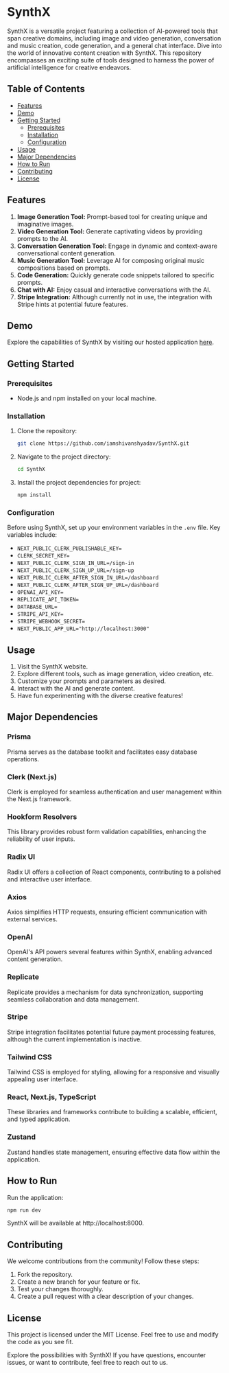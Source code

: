 # SynthX

SynthX is a versatile project featuring a collection of AI-powered tools that span creative domains, including image and video generation, conversation and music creation, code generation, and a general chat interface. Dive into the world of innovative content creation with SynthX. This repository encompasses an exciting suite of tools designed to harness the power of artificial intelligence for creative endeavors.

## Table of Contents

- [Features](#features)
- [Demo](#demo)
- [Getting Started](#getting-started)
  - [Prerequisites](#prerequisites)
  - [Installation](#installation)
  - [Configuration](#configuration)
- [Usage](#usage)
- [Major Dependencies](#major-dependencies)
- [How to Run](#how-to-run)
- [Contributing](#contributing)
- [License](#license)

## Features

1. **Image Generation Tool:** Prompt-based tool for creating unique and imaginative images.
2. **Video Generation Tool:** Generate captivating videos by providing prompts to the AI.
3. **Conversation Generation Tool:** Engage in dynamic and context-aware conversational content generation.
4. **Music Generation Tool:** Leverage AI for composing original music compositions based on prompts.
5. **Code Generation:** Quickly generate code snippets tailored to specific prompts.
6. **Chat with AI:** Enjoy casual and interactive conversations with the AI.
7. **Stripe Integration:** Although currently not in use, the integration with Stripe hints at potential future features.

## Demo

Explore the capabilities of SynthX by visiting our hosted application [here](#).

## Getting Started

### Prerequisites

- Node.js and npm installed on your local machine.

### Installation

1. Clone the repository:

   ```bash
   git clone https://github.com/iamshivanshyadav/SynthX.git
   ```

2. Navigate to the project directory:

   ```bash
   cd SynthX
   ```

3. Install the project dependencies for project:

   ```bash
   npm install
### Configuration

Before using SynthX, set up your environment variables in the `.env` file. Key variables include:

- `NEXT_PUBLIC_CLERK_PUBLISHABLE_KEY=`
- `CLERK_SECRET_KEY=`
- `NEXT_PUBLIC_CLERK_SIGN_IN_URL=/sign-in`
- `NEXT_PUBLIC_CLERK_SIGN_UP_URL=/sign-up`
- `NEXT_PUBLIC_CLERK_AFTER_SIGN_IN_URL=/dashboard`
- `NEXT_PUBLIC_CLERK_AFTER_SIGN_UP_URL=/dashboard`
- `OPENAI_API_KEY=`
- `REPLICATE_API_TOKEN=`
- `DATABASE_URL=`
- `STRIPE_API_KEY=`
- `STRIPE_WEBHOOK_SECRET=`
- `NEXT_PUBLIC_APP_URL="http://localhost:3000"`

## Usage

1. Visit the SynthX website.
2. Explore different tools, such as image generation, video creation, etc.
3. Customize your prompts and parameters as desired.
4. Interact with the AI and generate content.
5. Have fun experimenting with the diverse creative features!

## Major Dependencies

### Prisma

Prisma serves as the database toolkit and facilitates easy database operations.

### Clerk (Next.js)

Clerk is employed for seamless authentication and user management within the Next.js framework.

### Hookform Resolvers

This library provides robust form validation capabilities, enhancing the reliability of user inputs.

### Radix UI

Radix UI offers a collection of React components, contributing to a polished and interactive user interface.

### Axios

Axios simplifies HTTP requests, ensuring efficient communication with external services.

### OpenAI

OpenAI's API powers several features within SynthX, enabling advanced content generation.

### Replicate

Replicate provides a mechanism for data synchronization, supporting seamless collaboration and data management.

### Stripe

Stripe integration facilitates potential future payment processing features, although the current implementation is inactive.

### Tailwind CSS

Tailwind CSS is employed for styling, allowing for a responsive and visually appealing user interface.

### React, Next.js, TypeScript

These libraries and frameworks contribute to building a scalable, efficient, and typed application.

### Zustand

Zustand handles state management, ensuring effective data flow within the application.

## How to Run

Run the application:

   ```bash
   npm run dev
   ```

SynthX will be available at http://localhost:8000.

## Contributing

We welcome contributions from the community! Follow these steps:

1. Fork the repository.
2. Create a new branch for your feature or fix.
3. Test your changes thoroughly.
4. Create a pull request with a clear description of your changes.

## License

This project is licensed under the MIT License. Feel free to use and modify the code as you see fit.

Explore the possibilities with SynthX! If you have questions, encounter issues, or want to contribute, feel free to reach out to us.
